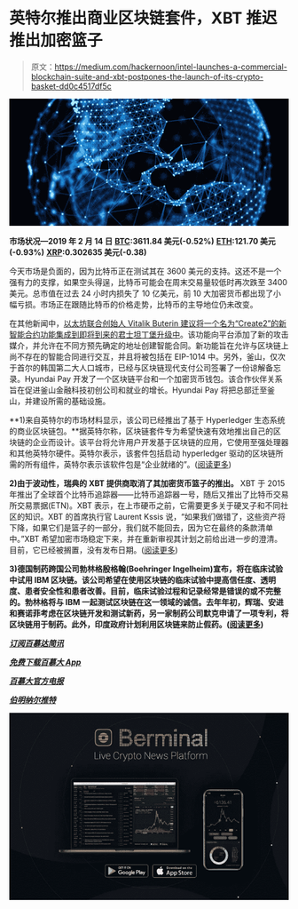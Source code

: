# 英特尔推出商业区块链套件，XBT 推迟推出加密篮子

> 原文：<https://medium.com/hackernoon/intel-launches-a-commercial-blockchain-suite-and-xbt-postpones-the-launch-of-its-crypto-basket-dd0c4517df5c>

![](img/57490b721916a112ea004adec360f1f3.png)

**市场状况—2019 年 2 月 14 日** [**BTC**](https://berminal.com/coins/Bitcoin-BTC)**:3611.84 美元(-0.52%)** [**ETH**](https://berminal.com/coins/Ethereum-ETH)**:121.70 美元(-0.93%)** [**XRP**](https://berminal.com/coins/XRP-XRP)**:0.302635 美元(-0.38)**

今天市场是负面的，因为比特币正在测试其在 3600 美元的支持。这还不是一个强有力的支撑，如果空头得逞，比特币可能会在周末交易量较低时再次跌至 3400 美元。总市值在过去 24 小时内损失了 10 亿美元，前 10 大加密货币都出现了小幅亏损。市场正在跟随比特币的价格走势，比特币的主导地位仍未改变。

在其他新闻中，[以太坊联合创始人 Vitalik Buterin 建议将一个名为“Create2”的新智能合约功能集成到即将到来的君士坦丁堡升级中](https://berminal.com/news/175594/Constantinople-Upgrade-Could-Integrate-an-Attack-Vector-Supported-by-Vitalik-Buterin)。该功能向平台添加了新的攻击媒介，并允许在不同方预先确定的地址创建智能合同。新功能旨在允许与区块链上尚不存在的智能合同进行交互，并且将被包括在 EIP-1014 中。另外，釜山，仅次于首尔的韩国第二大人口城市，已经与区块链现代支付公司签署了一份谅解备忘录。Hyundai Pay 开发了一个区块链平台和一个加密货币钱包。该合作伙伴关系旨在促进釜山金融科技初创公司和就业的增长。Hyundai Pay 将把总部迁至釜山，并建设所需的基础设施。

**1)来自英特尔的市场材料显示，该公司已经推出了基于 Hyperledger 生态系统的商业区块链包。**据英特尔称，区块链套件专为希望快速有效地推出自己的区块链的企业而设计。该平台将允许用户开发基于区块链的应用，它使用至强处理器和其他英特尔硬件。英特尔表示，该套件包括启动 hyperledger 驱动的区块链所需的所有组件，英特尔表示该软件包是“企业就绪的”。([阅读更多](https://berminal.com/news/175607/Intel-Launches-Commercial-Blockchain-Suite-Based-on-Hyperledger-Fabric))

**2)由于波动性，瑞典的 XBT 提供商取消了其加密货币篮子的推出。** XBT 于 2015 年推出了全球首个比特币追踪器——比特币追踪器一号，随后又推出了比特币交易所交易票据(ETN)。XBT 表示，在上市硬币之前，它需要更多关于硬叉子和不同社区的知识。XBT 的首席执行官 Laurent Kssis 说，“如果我们做错了，这些资产将下降，如果它们是篮子的一部分，我们就不能回去，因为它在最终的条款清单中。”XBT 希望加密市场稳定下来，并在重新审视其计划之前给出进一步的澄清。目前，它已经被搁置，没有发布日期。([阅读更多](https://berminal.com/news/175454/XBT-Provider-Shelves-The-Launch-Of-Its-Cryptocurrency-Basket))

**3)德国制药跨国公司勃林格殷格翰(Boehringer Ingelheim)宣布，将在临床试验中试用 IBM 区块链。该公司希望在使用区块链的临床试验中提高信任度、透明度、患者安全性和患者改善。目前，临床试验过程和记录经常是错误的或不完整的。勃林格将与 IBM 一起测试区块链在这一领域的诚信。去年年初，辉瑞、安进和赛诺菲考虑在区块链开发和测试新药，另一家制药公司默克申请了一项专利，将区块链用于制药。此外，印度政府计划利用区块链来防止假药。([阅读更多](https://berminal.com/news/175466/German-Pharma-Giant-Trials-IBMs-Blockchain-Platform))**

[***订阅百慕达简讯***](https://visitor.r20.constantcontact.com/d.jsp?llr=myyhdl6ab&p=oi&m=1131022639884&sit=9ar6aztmb&f=776989ec-8460-43a4-b86a-bcf8f2f1bca7)

[***免费下载百慕大 App***](https://berminal.app.link/medium-post)

[](http://Berminal.com)

*[***百慕大官方电报***](https://t.me/berminal)*

*[***伯明纳尔推特***](https://twitter.com/berminalapp)*

*![](img/7431214f64a5fdbfd57df70e2674c18d.png)*
